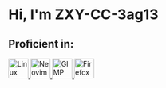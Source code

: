 # Hi, I'm ZXY-CC-3ag13

## Proficient in:

<a href="https://www.kernel.org/" target="_blank"> <img src="https://github.com/ZXY-CC-3ag13/ZXY-CC-3ag13/blob/main/Images/Tux.svg" alt="Linux" width="40" height="40"/> </a>
<a href="https://neovim.io/" target="_blank"> <img src="https://github.com/ZXY-CC-3ag13/ZXY-CC-3ag13/blob/main/Images/Neovim.svg" alt="Neovim" width="40" height="40"/> </a>
<a href="https://www.gimp.org/" target="_blank"> <img src="https://github.com/ZXY-CC-3ag13/ZXY-CC-3ag13/blob/main/Images/GIMP.svg" alt="GIMP" width="40" height="40"/> </a>
<a href="https://www.mozilla.org/en-US/firefox/" target="_blank"> <img src="https://github.com/ZXY-CC-3ag13/ZXY-CC-3ag13/blob/main/Images/Firefox.svg" alt="Firefox" width="40" height="40"/> </a>

